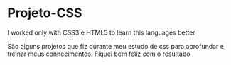 # Projeto-CSS
I worked only with CSS3 e HTML5 to learn this languages better


São alguns projetos que fiz durante meu estudo de css para aprofundar e treinar meus conhecimentos.
Fiquei bem feliz com o resultado 
